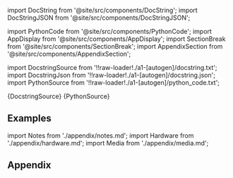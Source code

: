 
[//]: # (Custom component imports)

import DocString from '@site/src/components/DocString';
import DocStringJSON from '@site/src/components/DocStringJSON';

import PythonCode from '@site/src/components/PythonCode';
import AppDisplay from '@site/src/components/AppDisplay';
import SectionBreak from '@site/src/components/SectionBreak';
import AppendixSection from '@site/src/components/AppendixSection';

[//]: # (Docstring)

import DocstringSource from '!!raw-loader!./a1-[autogen]/docstring.txt';
import DocstringJson from '!!raw-loader!./a1-[autogen]/docstring.json';
import PythonSource from '!!raw-loader!./a1-[autogen]/python_code.txt';

<DocString>{DocstringSource}</DocString>
<DocStringJSON data={DocstringJson} />
<PythonCode GLink='TRANSFORMERS/MATRIX_MANIPULATION/DOT_PRODUCT/DOT_PRODUCT.py'>{PythonSource}</PythonCode>

<SectionBreak />

    

[//]: # (Examples)

## Examples

<AppDisplay 
  GLink='TRANSFORMERS/MATRIX_MANIPULATION/DOT_PRODUCT'
  nodeLabel='DOT_PRODUCT'>
</AppDisplay>

<SectionBreak />

    

[//]: # (Appendix)

import Notes from './appendix/notes.md';
import Hardware from './appendix/hardware.md';
import Media from './appendix/media.md';

## Appendix

<AppendixSection index={0} folderPath='nodes/TRANSFORMERS/MATRIX_MANIPULATION/DOT_PRODUCT/appendix/'><Notes /></AppendixSection>
<AppendixSection index={1} folderPath='nodes/TRANSFORMERS/MATRIX_MANIPULATION/DOT_PRODUCT/appendix/'><Hardware /></AppendixSection>
<AppendixSection index={2} folderPath='nodes/TRANSFORMERS/MATRIX_MANIPULATION/DOT_PRODUCT/appendix/'><Media /></AppendixSection>


